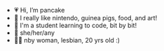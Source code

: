 - 💗 Hi, I’m pancake
- 👀 I really like nintendo, guinea pigs, food, and art!
- 🌱 I'm a student learning to code, bit by bit!
- 💭 she/her/any
- 🏳️‍🌈 nby woman, lesbian, 20 yrs old :)
